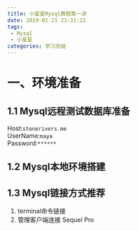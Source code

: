 ```yaml
---
title: 小星星Mysql教程第一讲
date: 2019-02-21 23:31:22
tags: 
 - Mysql 
 - 小星星
categories: 学习总结
---
```

# 一、环境准备
## 1.1 Mysql远程测试数据库准备
Host:`stonerivers.me`  
UserName:`maya`  
Password:`******`

## 1.2 Mysql本地环境搭建

## 1.3 Mysql链接方式推荐
1. terminal命令链接
2. 管理客户端连接 Sequel Pro
